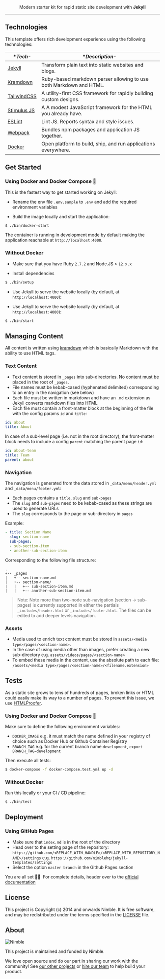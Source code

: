 <p align="center">
   Modern starter kit for rapid static site development with <strong>Jekyll</strong>
</p>

---

## Technologies

This template offers rich development experience using the following technologies:

| **Tech*-                                          | **Description*-                                                   |
|---------------------------------------------------|-------------------------------------------------------------------|
| [Jekyll](https://jekyllrb.com/)                   | Transform plain text into static websites and blogs.              |
| [Kramdown](https://kramdown.gettalong.org/)       | Ruby-based markdown parser allowing to use both Markdown and HTML.|
| [TailwindCSS](https://tailwindcss.com/)           | A utility-first CSS framework for rapidly building custom designs.| 
| [Stimulus JS](https://stimulus.hotwire.dev/)      | A A modest JavaScript framework for the HTML you already have.    |
| [ESLint](http://eslint.org/)                      | Lint JS. Reports syntax and style issues.                         |
| [Webpack](https://webpack.js.org)                 | Bundles npm packages and application JS together.                 |
| [Docker](https://www.docker.com/)                 | Open platform to build, ship, and run applications everywhere.    | 

## Get Started

### Using Docker and Docker Compose 🐳

This is the fastest way to get started working on Jekyll:

- Rename the env file `.env.sample` to `.env` and add the required environment variables

- Build the image locally and start the application:

```bash
$ ./bin/docker-start
```

The container is running in development mode by default making the application reachable at `http://localhost:4000`.

### Without Docker

- Make sure that you have Ruby `2.7.2` and Node.JS > `12.x.x`

- Install dependencies

```bash
$ ./bin/setup
```

- Use Jekyll to serve the website locally (by default, at `http://localhost:4000`):

- Use Jekyll to serve the website locally (by default, at `http://localhost:4000`):

```bash
$ ./bin/start
```

## Managing Content

All content is written using [kramdown](https://kramdown.gettalong.org/) which is basically Markdown with the ability to use HTML tags. 

### Text Content

- Text content is stored in `_pages` into sub-directories. No content must be placed in the root of `_pages`.
- File names must be kebab-cased (hyphenated delimited) corresponding to an entry in the navigation (see below) 
- Each file must be written in markdown and have an `.md` extension as Jekyll converts markdown files into HTML
- Each file must contain a front-matter block at the beginning of the file with the config params `id` and `title`:

```yaml
id: about
title: About
```

In case of a sub-level page (i.e. not in the root directory), the front-matter block needs to include a config `parent` matching the parent page `id`:

```yaml
id: about-team
title: Team
parent: about
```

### Navigation

The navigation is generated from the data stored in `_data/menu/header.yml` and `_data/menu/footer.yml`:

- Each pages contains a `title`, `slug` and `sub-pages`
- The `slug` and `sub-pages` need to be kebab-cased as these strings are used to generate URLs
- The `slug` corresponds to the page or sub-directory in `pages`

Example:

```yaml
- title: Section Name
  slug: section-name
  sub-pages:
  - sub-section-item
  - another-sub-section-item
```

Corresponding to the following file structure:

```ascii
.
+-- _pages
|   +-- section-name.md
|   +-- section-name/
|   |   +-- sub-section-item.md
|   |   +-- another-sub-section-item.md
```

> Note: Note more than two-node sub-navigation (section -> sub-pages) is currently supported in either the partials 
`_includes/header.html` or  `_includes/footer.html`. The files can be edited to add deeper levels navigation.

### Assets

- Media used to enrich text content must be stored in `assets/<media type>/pages/<section-name>`. 
- In the case of using media other than images, prefer creating a new sub-directory e.g. `assets/videos/pages/<section-name>` 
- To embed these media in the content, use the absolute path to each file: `/assets/<media type>/pages/<section-name>/<filename.extension>`

## Tests

As a static site grows to tens of hundreds of pages, broken links or HTML could easily make its way to a number of pages. 
To prevent this issue, we use [HTMLProofer](https://github.com/gjtorikian/html-proofer).

### Using Docker and Docker Compose 🐳

Make sure to define the following environment variables:

- `DOCKER_IMAGE` e.g. it must match the name defined in your registry of choice such as Docker Hub or Github Container Registry
- `BRANCH_TAG` e.g. for the current branch name `development`, `export BRANCH_TAG=development`

Then execute all tests:

```bash
$ docker-compose -f docker-compose.test.yml up -d
```

### Without Docker

Run this locally or your CI / CD pipeline:

```bash
$ ./bin/test
```

## Deployment

### Using GitHub Pages

- Make sure that `index.md` is in the root of the directory
- Head over to the setting page of the repository: `https://github.com/<REPLACE_WITH_HANDLE>/<REPLACE_WITH_REPOSITORY_NAME>/settings` e.g. `https://github.com/nimblehq/jekyll-templates/settings`
- Select the option `master branch` in the Github Pages section

You are all set 🏄‍♂ ️ For complete details, header over to the [official documentation](https://help.github.com/en/github/working-with-github-pages)

## License

This project is Copyright (c) 2014 and onwards Nimble. It is free software,
and may be redistributed under the terms specified in the [LICENSE] file.

[LICENSE]: /LICENSE

## About

![Nimble](https://assets.nimblehq.co/logo/dark/logo-dark-text-160.png)

This project is maintained and funded by Nimble.

We love open source and do our part in sharing our work with the community!
See [our other projects][community] or [hire our team][hire] to help build your product.

[community]: https://github.com/nimblehq
[hire]: https://nimblehq.co/
